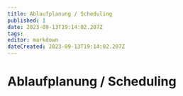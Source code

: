 ```yaml
---
title: Ablaufplanung / Scheduling
published: 1
date: 2023-09-13T19:14:02.207Z
tags: 
editor: markdown
dateCreated: 2023-09-13T19:14:02.207Z
---
```


# Ablaufplanung / Scheduling